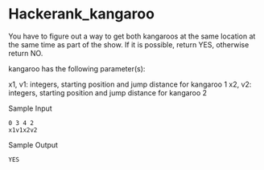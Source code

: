# Hackerank_kangaroo
You have to figure out a way to get both kangaroos at the same location at the same time as part of the show. 
If it is possible, return YES, otherwise return NO.

kangaroo has the following parameter(s):

x1, v1: integers, starting position and jump distance for kangaroo 1
x2, v2: integers, starting position and jump distance for kangaroo 2

Sample Input 
    
    0 3 4 2
    x1v1x2v2

Sample Output

    YES
